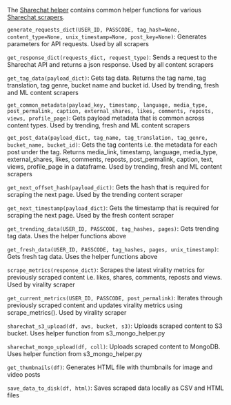 The [Sharechat helper](sharechat_helper.py) contains common helper functions for various [Sharechat scrapers](sharechat_scrapers.py). 

`generate_requests_dict(USER_ID, PASSCODE, tag_hash=None, content_type=None, unix_timestamp=None, post_key=None)`: Generates parameters for API requests. Used by all scrapers

`get_response_dict(requests_dict, request_type)`: Sends a request to the Sharechat API and returns a json response. Used by all content scrapers

`get_tag_data(payload_dict)`: Gets tag data. Returns the tag name, tag translation, tag genre, bucket name and bucket id. Used by trending, fresh and ML content scrapers

`get_common_metadata(payload_key, timestamp, language, media_type, post_permalink, caption, external_shares, likes, comments, reposts, views, profile_page)`: Gets payload metadata that is common across content types. Used by trending, fresh and ML content scrapers

`get_post_data(payload_dict, tag_name, tag_translation, tag_genre, bucket_name, bucket_id)`: Gets the tag contents i.e. the metadata for each post under the tag. Returns media_link, timestamp, language, media_type, external_shares, likes, comments, reposts, post_permalink, caption, text, views, profile_page in a dataframe. Used by trending, fresh and ML content scrapers

`get_next_offset_hash(payload_dict)`: Gets the hash that is required for scraping the next page. Used by the trending content scraper

`get_next_timestamp(payload_dict)`: Gets the timestamp that is required for scraping the next page. Used by the fresh content scraper

`get_trending_data(USER_ID, PASSCODE, tag_hashes, pages)`: Gets trending tag data. Uses the helper functions above

`get_fresh_data(USER_ID, PASSCODE, tag_hashes, pages, unix_timestamp)`: Gets fresh tag data. Uses the helper functions above

`scrape_metrics(response_dict)`: Scrapes the latest virality metrics for previously scraped content  i.e. likes, shares, comments, reposts and views. Used by virality scraper

`get_current_metrics(USER_ID, PASSCODE, post_permalink)`: Iterates through previously scraped content and updates virality metrics using scrape_metrics(). Used by virality scraper

`sharechat_s3_upload(df, aws, bucket, s3)`: Uploads scraped content to S3 bucket. Uses helper function from s3_mongo_helper.py

`sharechat_mongo_upload(df, coll)`: Uploads scraped content to MongoDB. Uses helper function from s3_mongo_helper.py

`get_thumbnails(df)`: Generates HTML file with thumbnails for image and video posts

`save_data_to_disk(df, html)`: Saves scraped data locally as CSV and HTML files